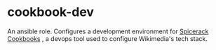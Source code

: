 # cookbook-dev

An ansible role. Configures a development environment for
[Spicerack Cookbooks](https://wikitech.wikimedia.org/wiki/Spicerack/Cookbooks) , a devops tool used to configure Wikimedia's tech stack.
